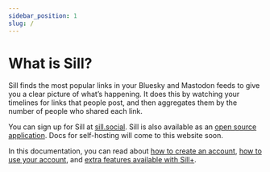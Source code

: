 ```yaml
---
sidebar_position: 1
slug: /
---
```


# What is Sill?

Sill finds the most popular links in your Bluesky and Mastodon feeds to give you a clear picture of what’s happening. It does this by watching your timelines for links that people post, and then aggregates them by the number of people who shared each link.

You can sign up for Sill at [sill.social](https://sill.social). Sill is also available as an [open source application](https://github.com/TylerFisher/sill). Docs for self-hosting will come to this website soon.

In this documentation, you can read about [how to create an account](./1-setting-up-sill/signing-up-for-sill.mdx), [how to use your account](./2-using-sill/links.mdx), and [extra features available with Sill+](/category/sill).